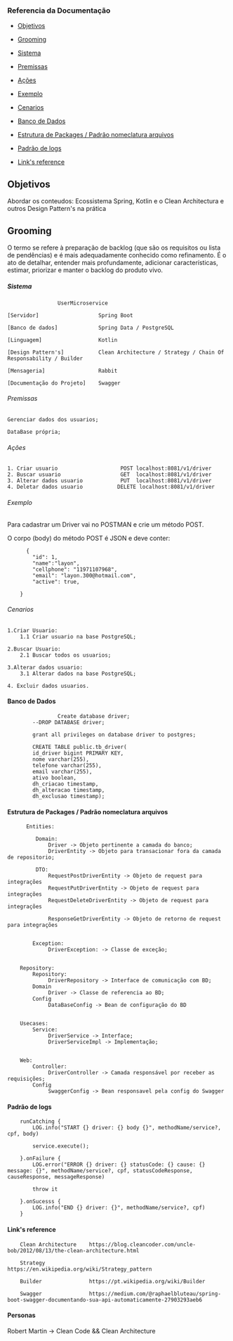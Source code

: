 
### Referencia da Documentação 

* [Objetivos](#Objetivos)


* [Grooming](#Grooming)


* [Sistema](#Sistema)


* [Premissas](#Premissas)


* [Ações](#Ações)


* [Exemplo](#Exemplo)


* [Cenarios](#Cenarios)


* [Banco de Dados](#BancoDeDados)


* [Estrutura de Packages / Padrão nomeclatura arquivos](#)


* [Padrão de logs](#Padrãodelogs)


* [Link's reference](#Link'sreference)


## Objetivos


Abordar os conteudos: Ecossistema Spring, Kotlin e o Clean Architectura e outros Design Pattern's na prática



## Grooming


O termo se refere à preparação de backlog  (que são os requisitos ou lista de pendências) e é mais adequadamente conhecido como refinamento. É o ato de detalhar, entender mais profundamente, adicionar características, estimar, priorizar e manter o backlog do produto vivo.


##### Sistema

                    UserMicroservice

    [Servidor]                   Spring Boot

    [Banco de dados]             Spring Data / PostgreSQL

    [Linguagem]                  Kotlin

    [Design Pattern's]           Clean Architecture / Strategy / Chain Of Responsability / Builder

    [Mensageria]                 Rabbit 

    [Documentação do Projeto]    Swagger


###### Premissas

    Gerenciar dados dos usuarios;

    DataBase própria;


###### Ações


    1. Criar usuario                    POST localhost:8081/v1/driver        
    2. Buscar usuario                   GET  localhost:8081/v1/driver
    3. Alterar dados usuario            PUT  localhost:8081/v1/driver
    4. Deletar dados usuario           DELETE localhost:8081/v1/driver

###### Exemplo 
Para cadastrar um Driver vai no POSTMAN e crie um método POST.

O corpo (body) do método POST é JSON e deve conter:

          {
            "id": 1,
            "name":"layon",
            "cellphone": "11971107968",
            "email": "layon.300@hotmail.com",
            "active": true,
           
        }

###### Cenarios

    1.Criar Usuario:
        1.1 Criar usuario na base PostgreSQL;

    2.Buscar Usuario:
        2.1 Buscar todos os usuarios;

    3.Alterar dados usuario:
        3.1 Alterar dados na base PostgreSQL;

    4. Excluir dados usuarios. 




#### Banco de Dados

                    Create database driver;			
			--DROP DATABASE driver;
			
			grant all privileges on database driver to postgres;			
			
			CREATE TABLE public.tb_driver(
			id_driver bigint PRIMARY KEY,
			nome varchar(255),
			telefone varchar(255),
			email varchar(255),
			ativo boolean,
			dh_criacao timestamp,
			dh_alteracao timestamp,
			dh_exclusao timestamp);



#### Estrutura de Packages / Padrão nomeclatura arquivos


          Entities: 
         
             Domain:
                 Driver -> Objeto pertinente a camada do banco;
                 DriverEntity -> Objeto para transacionar fora da camada de repositorio;
            
             DTO:
                 RequestPostDriverEntity -> Objeto de request para integrações
                 RequestPutDriverEntity -> Objeto de request para integrações
                 RequestDeleteDriverEntity -> Objeto de request para integrações

                 ResponseGetDriverEntity -> Objeto de retorno de request para integrações


            Exception:
                 DriverException: -> Classe de exceção;


        Repository:
            Repository:
                 DriverRepository -> Interface de comunicação com BD;
            Domain
                 Driver -> Classe de referencia ao BD;
            Config
                 DataBaseConfig -> Bean de configuração do BD


        Usecases:
            Service:
                 DriverService -> Interface;
                 DriverServiceImpl -> Implementação;          


        Web:
            Controller:
                 DriverController -> Camada responsável por receber as requisições;
            Config
                 SwaggerConfig -> Bean responsavel pela config do Swagger





#### Padrão de logs

        runCatching {
            LOG.info("START {} driver: {} body {}", methodName/service?, cpf, body)

            service.execute();

        }.onFailure {
            LOG.error("ERROR {} driver: {} statusCode: {} cause: {} message: {}", methodName/service?, cpf, statusCodeResponse, causeResponse, messageResponse)
            
            throw it

        }.onSucesss {
            LOG.info("END {} driver: {}", methodName/service?, cpf)
        }


#### Link's reference

        Clean Architecture    https://blog.cleancoder.com/uncle-bob/2012/08/13/the-clean-architecture.html

        Strategy              https://en.wikipedia.org/wiki/Strategy_pattern

        Builder               https://pt.wikipedia.org/wiki/Builder

        Swagger               https://medium.com/@raphaelbluteau/spring-boot-swagger-documentando-sua-api-automaticamente-27903293aeb6


#### Personas


Robert Martin -> Clean Code && Clean Architecture
